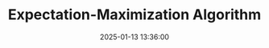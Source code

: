 ---
title: "Expectation-Maximization Algorithm"
date: "2025-01-13 13:36:00"
categories: 
    - Machine Learning
    - CS229
tags: 
    - Machine Learning
    - Stanford
    - CS229
mathjax: true
---